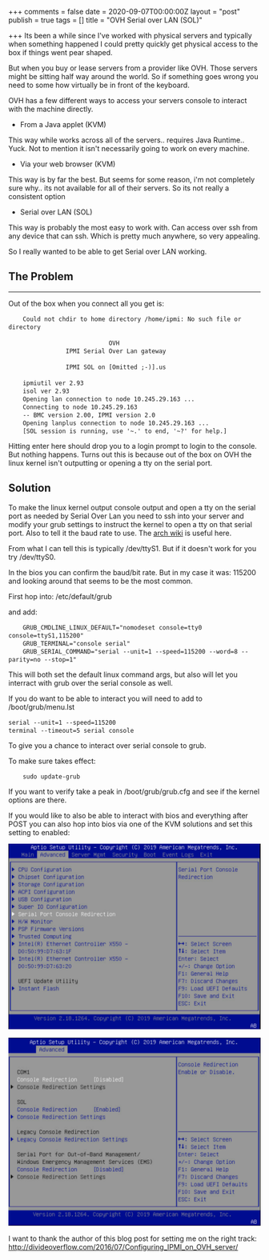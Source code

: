 +++
comments = false
date = 2020-09-07T00:00:00Z
layout = "post"
publish = true
tags = []
title = "OVH Serial over LAN (SOL)"

+++
Its been a while since I've worked with physical servers and typically when something happened I could pretty quickly get physical access to the box if things went pear shaped.

But when you buy or lease servers from a provider like OVH.  Those servers might be sitting half way around the world.  So if something goes wrong you need to some how virtually be in front of the keyboard.

OVH has a few different ways to access your servers console to interact with the machine directly.

* From a Java applet (KVM)

This way while works across all of the servers.. requires Java Runtime.. Yuck.  Not to mention it isn't necessarily going to work on every machine.

* Via your web browser (KVM)

This way is by far the best.  But seems for some reason, i'm not completely sure why.. its not available for all of their servers. So its not really a consistent option

* Serial over LAN (SOL)

This way is probably the most easy to work with.  Can access over ssh from any device that can ssh.  Which is pretty much anywhere, so very appealing.

So I really wanted to be able to get Serial over LAN working.

## The Problem

***

Out of the box when you connect all you get is:

        Could not chdir to home directory /home/ipmi: No such file or directory
        
                                OVH
                    IPMI Serial Over Lan gateway
        
                    IPMI SOL on [Omitted ;-)].us
        
        ipmiutil ver 2.93
        isol ver 2.93
        Opening lan connection to node 10.245.29.163 ...
        Connecting to node 10.245.29.163
        -- BMC version 2.00, IPMI version 2.0
        Opening lanplus connection to node 10.245.29.163 ...
        [SOL session is running, use '~.' to end, '~?' for help.]

Hitting enter here should drop you to a login prompt to login to the console. But nothing happens. Turns out this is because out of the box on OVH the linux kernel isn't outputting or opening a tty on the serial port.

## Solution

To make the linux kernel output console output and open a tty on the serial port as needed by Serial Over Lan you need to ssh into your server and modify your grub settings to instruct the kernel to open a tty on that serial port.  Also to tell it the baud rate to use.  The [arch wiki](https://wiki.archlinux.org/index.php/Working_with_the_serial_console) is useful here.

From what I can tell this is typically /dev/ttyS1.  But if it doesn't work for you try /dev/ttyS0.

In the bios you can confirm the baud/bit rate.  But in my case it was: 115200 and looking around that seems to be the most common.

First hop into: /etc/default/grub

and add:

        GRUB_CMDLINE_LINUX_DEFAULT="nomodeset console=tty0 console=ttyS1,115200"
        GRUB_TERMINAL="console serial"
        GRUB_SERIAL_COMMAND="serial --unit=1 --speed=115200 --word=8 --parity=no --stop=1"

This will both set the default linux command args, but also will let you interract with grub over the serial console as well. 

If you do want to be able to interact you will need to add to /boot/grub/menu.lst

    serial --unit=1 --speed=115200
    terminal --timeout=5 serial console

To give you a chance to interact over serial console to grub.

To make sure takes effect:

        sudo update-grub

If you want to verify take a peak in /boot/grub/grub.cfg and see if the kernel options are there.

If you would like to also be able to interact with bios and everything after POST you can also hop into bios via one of the KVM solutions and set this setting to enabled:

![](/images/2020-09-:day/screen-shot-2020-09-07-at-14-28-07.png)

![](/images/2020-09-:day/screen-shot-2020-09-07-at-14-29-20.png)

I want to thank the author of this blog post for setting me on the right track: http://divideoverflow.com/2016/07/Configuring_IPMI_on_OVH_server/ 